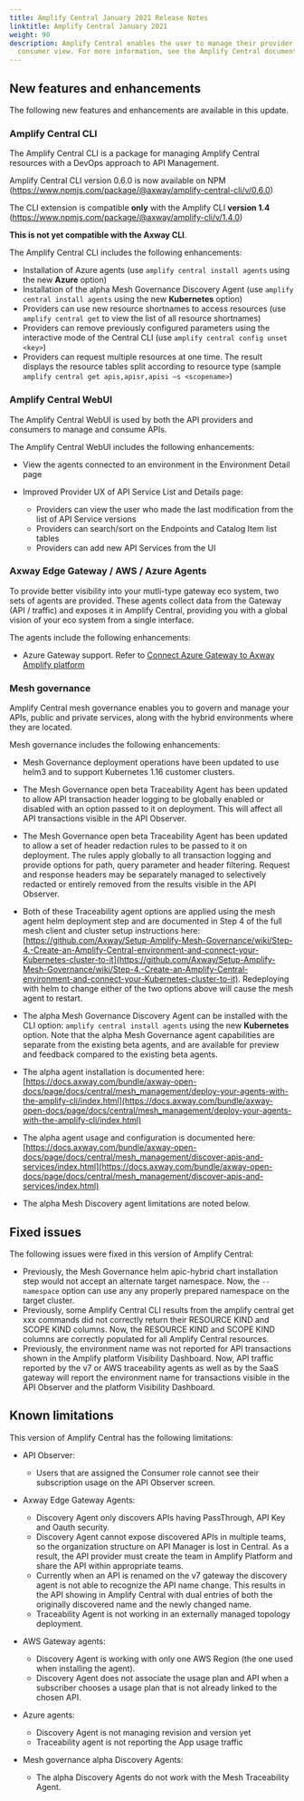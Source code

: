 ```yaml
---
title: Amplify Central January 2021 Release Notes
linktitle: Amplify Central January 2021
weight: 90
description: Amplify Central enables the user to manage their provider /
  consumer view. For more information, see the Amplify Central documentation.
---
```

## New features and enhancements

The following new features and enhancements are available in this update.

### Amplify Central CLI

The Amplify Central CLI is a package for managing Amplify Central resources with a DevOps approach to API Management.

Amplify Central CLI version 0.6.0 is now available on NPM (<https://www.npmjs.com/package/@axway/amplify-central-cli/v/0.6.0>)

The CLI extension is compatible **only** with the Amplify CLI **version 1.4** (<https://www.npmjs.com/package/@axway/amplify-cli/v/1.4.0>)

**This is not yet compatible with the Axway CLI**.

The Amplify Central CLI includes the following enhancements:  

* Installation of Azure agents (use `amplify central install agents` using the new **Azure** option)
* Installation of the alpha Mesh Governance Discovery Agent (use `amplify central install agents` using the new **Kubernetes** option)
* Providers can use new resource shortnames to access resources (use `amplify central get` to view the list of all resource shortnames)
* Providers can remove previously configured parameters using the interactive mode of the Central CLI (use `amplify central config unset <key>`)
* Providers can request multiple resources at one time. The result displays the resource tables split according to resource type (sample `amplify central get apis,apisr,apisi –s <scopename>`)

### Amplify Central WebUI

The Amplify Central WebUI is used by both the API providers and consumers to manage and consume APIs.

The Amplify Central WebUI includes the following enhancements:  

* View the agents connected to an environment in the Environment Detail page
* Improved Provider UX of API Service List and Details page:

    * Providers can view the user who made the last modification from the list of API Service versions
    * Providers can search/sort on the Endpoints and Catalog Item list tables
    * Providers can add new API Services from the UI

### Axway Edge Gateway / AWS / Azure Agents

To provide better visibility into your mutli-type gateway eco system, two sets of agents are provided. These agents collect data from the Gateway (API / traffic) and exposes it in Amplify Central, providing you with a global vision of your eco system from a single interface.

The agents include the following enhancements:

* Azure Gateway support. Refer to [Connect Azure Gateway to Axway Amplify platform](/docs/central/connect-azure-gateway/index.html)

### Mesh governance

Amplify Central mesh governance enables you to govern and manage your APIs, public and private services, along with the hybrid environments where they are located.

Mesh governance includes the following enhancements:

* Mesh Governance deployment operations have been updated to use helm3 and to support Kubernetes 1.16 customer clusters.

* The Mesh Governance open beta Traceability Agent has been updated to allow API transaction header logging to be globally enabled or disabled with an option passed to it on deployment. This will affect all API transactions visible in the API Observer.
* The Mesh  Governance open beta Traceability Agent has been updated to allow a set of header redaction rules to be passed to it on deployment. The rules apply globally to all transaction logging and provide options for path, query parameter and header filtering. Request and response headers may be separately managed to selectively redacted or entirely removed from the results visible in the API Observer.
* Both of these Traceability agent options are applied using the mesh agent helm deployment step and are documented in Step 4 of the full mesh client and cluster setup instructions here: [https://github.com/Axway/Setup-Amplify-Mesh-Governance/wiki/Step-4.-Create-an-Amplify-Central-environment-and-connect-your-Kubernetes-cluster-to-it](https://github.com/Axway/Setup-Amplify-Mesh-Governance/wiki/Step-4.-Create-an-Amplify-Central-environment-and-connect-your-Kubernetes-cluster-to-it). Redeploying with helm to change either of the two options above will cause the mesh agent to restart.

* The alpha Mesh Governance Discovery Agent can be installed with the CLI option: `amplify central install agents` using the new **Kubernetes** option. Note that the alpha Mesh Governance agent capabilities are separate from the existing beta agents, and are available for preview and feedback compared to the existing beta agents.
* The alpha agent installation is documented here: [https://docs.axway.com/bundle/axway-open-docs/page/docs/central/mesh_management/deploy-your-agents-with-the-amplify-cli/index.html](https://docs.axway.com/bundle/axway-open-docs/page/docs/central/mesh_management/deploy-your-agents-with-the-amplify-cli/index.html)
* The alpha agent usage and configuration is documented here: [https://docs.axway.com/bundle/axway-open-docs/page/docs/central/mesh_management/discover-apis-and-services/index.html](https://docs.axway.com/bundle/axway-open-docs/page/docs/central/mesh_management/discover-apis-and-services/index.html)
* The alpha Mesh Discovery agent limitations are noted below.

## Fixed issues

The following issues were fixed in this version of Amplify Central:

* Previously, the Mesh Governance helm apic-hybrid chart installation step would not accept an alternate target namespace. Now, the `--namespace` option can use any any properly prepared namespace on the target cluster.
* Previously, some Amplify Central CLI results from the amplify central get xxx commands did not correctly return their RESOURCE KIND and SCOPE KIND columns. Now, the RESOURCE KIND and SCOPE KIND columns are correctly populated for all Amplify Central resources.
* Previously, the environment name was not reported for API transactions shown in the Amplify platform Visibility Dashboard. Now, API traffic reported by the v7 or AWS traceability agents as well as by the SaaS gateway will report the environment name for transactions visible in the API Observer and the platform Visibility Dashboard.

## Known limitations

This version of Amplify Central has the following limitations:

* API Observer:

    * Users that are assigned the Consumer role cannot see their subscription usage on the API Observer screen.  

* Axway Edge Gateway Agents:

    * Discovery Agent only discovers APIs having PassThrough, API Key and Oauth security.
    * Discovery Agent cannot expose discovered APIs in multiple teams, so the organization structure on API Manager is lost in Central. As a result, the API provider must create the team in Amplify Platform and share the API within appropriate teams.
    * Currently when an API is renamed on the v7 gateway the discovery agent is not able to recognize the API name change. This results in the API showing in Amplify Central with dual entries of both the originally discovered name and the newly changed name.
    * Traceability Agent is not working in an externally managed topology deployment.

* AWS Gateway agents:

    * Discovery Agent is working with only one AWS Region (the one used when installing the agent).
    * Discovery Agent does not associate the usage plan and API when a subscriber chooses a usage plan that is not already linked to the chosen API.

* Azure agents:

    * Discovery Agent is not managing revision and version yet
    * Traceability agent is not reporting the App usage traffic

* Mesh governance alpha Discovery Agents:

    * The alpha Discovery Agents do not work with the Mesh Traceability Agent.
